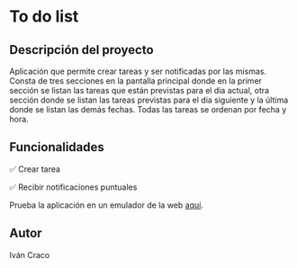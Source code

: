 <h1>To do list</h1>
<h2>Descripción del proyecto</h2>
<p>Aplicación que permite crear tareas y ser notificadas por las mismas. Consta de tres secciones en la pantalla principal donde en la primer sección se listan las tareas que están previstas para el dia actual, otra sección donde se listan las tareas previstas para el dia siguiente y la última donde se listan las demás fechas. Todas las tareas se ordenan por fecha y hora.</p>
<h2>Funcionalidades</h2>
<p>&#9989 Crear tarea</p>
<p>&#9989 Recibir notificaciones puntuales</p>
<p>Prueba la aplicación en un emulador de la web <a href="https://appetize.io/embed/64bzut4ena4wtm3olowq2nm2bm" target="_blank">aquí</a>.</p>
<h2>Autor</h2>
<span>Iván Craco</span>
